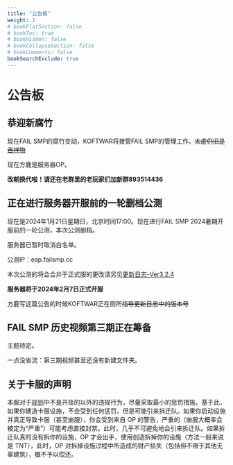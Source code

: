 ```yaml
---
title: "公告板"
weight: 1
# bookFlatSection: false
# bookToc: true
# bookHidden: false
# bookCollapseSection: false
# bookComments: false
bookSearchExclude: true
---
```


# 公告板

## 恭迎新腐竹

现在FAIL SMP的腐竹变动，KOFTWAR将接管FAIL SMP的管理工作。~~太虚仍旧是[吉祥物](https://zh.moegirl.org.cn/%E7%90%B3%E7%90%85%E8%AF%97%E6%80%80%E9%9B%85)~~

现在方鹿是服务器OP。

**改朝换代啦！请还在老群里的老玩家们加新群893514436**

## 正在进行服务器开服前的一轮删档公测

现在是2024年1月21日星期日，北京时间17:00。现在进行FAIL SMP 2024暑期开服前的一轮公测，本次公测删档。

服务器已暂时取消白名单。

公测IP：eap.failsmp.cc

本次公测的将会合并于正式服的更改请另见[更新日志-Ver3.2.4](../changelog)

**服务器将于2024年2月7日正式开服**

方鹿写这篇公告的时候KOFTWAR正在厕所~~指导更新日志中的版本号~~

## FAIL SMP 历史视频第三期正在筹备

主题待定。

一点没省流：第三期视频甚至还没有新建文件夹。

## 关于卡服的声明

本服对于[规则](../server_rules)中不是开挂的以外的违规行为，尽量采取最小的惩罚措施。基于此，如果你建造卡服设施，不会受到任何惩罚，但是可能引来拆迁队。如果你启动设施并真正导致卡服（甚至崩服），你会受到来自 OP 的警告，严重的（崩服大概率会被定为“严重”）可能考虑直接封禁。此时，几乎不可避免地会引来拆迁队。如果拆迁队真的没有拆你的设施，OP 才会出手，使用创造拆掉你的设施（方法一般来说是 TNT），此时，OP 对拆掉设施过程中所造成的财产损失（包括但不限于其他无辜建筑），概不予以偿还。

